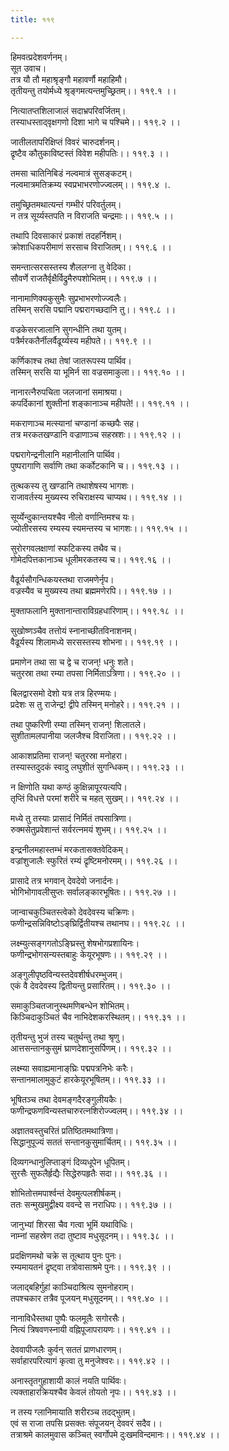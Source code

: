 ```yaml
---
title: ११९

---
```

हिमवत्प्रदेशवर्णनम्।  
सूत उवाच।  
तत्र यौ तौ महाश्रृङ्गौ महावर्णौ महाहिमौ।  
तृतीयन्तु तयोर्मध्ये श्रृङ्गमत्यन्तमुच्छ्रितम्।। ११९.१ ।।  
  
नित्यातप्तशिलाजालं सदाभ्रपरिवर्जितम्।  
तस्याधस्ताद्‌वृक्षगणो दिशा भागे च पश्चिमे।। ११९.२ ।।  
  
जातीलतापरिक्षिप्तं विवरं चारुदर्शनम्।  
द्रृष्टैव कौतुकाविष्टस्तं विवेश महीपतिः।। ११९.३ ।।  
  
तमसा चातिनिबिडं नल्वमात्रं सुसङ्कटम्।  
नल्वमात्रमतिक्रम्य स्वप्रभाभरणोज्ज्वलम्।। ११९.४ ।.  
  
तमुच्छ्रितमथात्यन्तं गम्भीरं परिवर्तुलम्।  
न तत्र सूर्य्यस्तपति न विराजति चन्द्रमाः।। ११९.५ ।।  
  
तथापि दिवसाकारं प्रकाशं तदहर्निशम्।  
क्रोशाधिकपरीमाणं सरसाच विराजितम्।। ११९.६ ।।  
  
समन्तात्सरसस्तस्य शैललग्ना तु वेदिका।  
सौवर्णे राजतैर्वृक्षैर्विद्रुमैरुपशोभितम्।। ११९.७ ।।  
  
नानामाणिक्यकुसुमैः सुप्रभाभरणोज्ज्वलैः।  
तस्मिन् सरसि पद्मानि पद्मरागच्छदानि तु।। ११९.८ ।।  
  
वज्रकेसरजालानि सुगन्धीनि तथा युतम्।  
पत्रैर्मरकतैर्नीलर्वैढूर्य्यस्य महीपते।। ११९.९ ।।  
  
कर्णिकाश्च तथा तेषां जातरूपस्य पार्थिव।  
तस्मिन् सरसि या भूमिर्न सा वज्रसमाकुला।। ११९.१० ।।  
  
नानारत्नैरुपचिता जलजानां समाश्रया।  
कपर्दिकानां शुक्तीनां शङ्कानाञ्च महीपते!।। ११९.११ ।।  
  
मकराणाञ्च मत्स्यानां चण्डानां कच्छपैः सह।  
तत्र मरकतखण्डानि वज्राणाञ्च सहस्रशः।। ११९.१२ ।।  
  
पद्मरागेन्द्रनीलानि महानीलानि पार्थिव।  
पुष्परागाणि सर्वाणि तथा कर्कोटकानि च।। ११९.१३ ।।  
  
तुत्थकस्य तु खण्डानि तथाशेषस्य भागशः।  
राजावर्तस्य मुख्यस्य रुचिराक्षस्य चाप्यथ।। ११९.१४ ।।  
  
सूर्य्येन्दुकान्तयश्चैव नीलो वर्णान्तिमश्च यः।  
ज्योतीरसस्य रम्यस्य स्यमन्तस्य च भागशः।। ११९.१५ ।।  
  
सुरोरगवलक्षाणां स्फटिकस्य तथैव च।  
गोमेदपित्तकानाञ्च धूलीमरकतस्य च।। ११९.१६ ।।  
  
वैढूर्यसौगन्धिकयस्तथा राजमणेर्नृप।  
वज्रस्यैव च मुख्यस्य तथा ब्रह्ममणेरपि।। ११९.१७ ।।  
  
मुक्ताफलानि मुक्तानान्ताराविग्रहधारिणाम्।। ११९.१८ ।।  
  
सुखोष्णञ्चैव तत्तोयं स्नानाच्छीतविनाशनम्।  
वैढूर्यस्य शिलामध्ये सरसस्तस्य शोभना।। ११९.१९ ।।  
  
प्रमाणेन तथा सा च द्वे च राजन्! धनुः शते।  
चतुरस्रा तथा रम्या तपसा निर्मिताऽत्रिणा।। ११९.२० ।।  
  
बिलद्वारसमो देशो यत्र तत्र हिरण्मयः।  
प्रदेशः स तु राजेन्द्र! द्वीपे तस्मिन् मनोहरे।। ११९.२१ ।।  
  
तथा पुष्करिणी रम्या तस्मिन् राजन्! शिलातले।  
सुशीतामलपानीया जलजैश्च विराजिता।। ११९.२२ ।।  
  
आकाशप्रतिमा राजन्! चतुरस्रा मनोहरा।  
तस्यास्तदुदकं स्वादु लघुशीतं सुगन्धिकम्।। ११९.२३ ।।  
  
न क्षिणोति यथा कण्ठं कुक्षिन्नापूरयत्यपि।  
तृप्तिं विधत्ते परमां शरीरे च महत् सुखम्।। ११९.२४ ।।  
  
मध्ये तु तस्याः प्रासादं निर्मितं तपसात्रिणा।  
रुक्मसेतुप्रवेशान्तं सर्वरत्नमयं शुभम्।। ११९.२५ ।।  
  
इन्द्रनीलमहास्तम्भं मरकतासक्तवेदिकम्।  
वज्रांशुजालैः स्फुरितं रम्यं द्रृष्टिमनोरमम्।। ११९.२६ ।।  
  
प्रासादे तत्र भगवान् देवदेवो जनार्दनः।  
भोगिभोगावलीसुप्तः सर्वालङ्कारभूषितः।। ११९.२७ ।।  
  
जान्वाचकुञ्चितस्त्वेको देवदेवस्य चक्रिणः।  
फणीन्द्रसन्निविष्टोऽङ्‌घ्रिर्द्वितीयश्च तथानघ।। ११९.२८ ।।  
  
लक्ष्म्युत्सङ्गगतोऽङ्घ्रिस्तु शेषभोगप्रशायिनः।  
फणीन्द्रभोगसन्यस्तबाहुः केयूरभूषणः।। ११९.२९ ।।  
  
अङ्गुलीपृष्ठविन्यस्तदेवशीर्षधरम्भुजम्।  
एकं वै देवदेवस्य द्वितीयन्तु प्रसारितम्।। ११९.३० ।।  
  
समाकुञ्चितजानुस्थमणिबन्धेन शोभितम्।  
किञ्चिदाकुञ्चितं चैव नाभिदेशकरस्थितम्।। ११९.३१ ।।  
  
तृतीयन्तु भुजं तस्य चतुर्थन्तु तथा श्रृणु।  
आत्तसन्तानकुसुमं घ्राणदेशानुसर्पिणम्।। ११९.३२ ।।  
  
लक्ष्म्या सवाह्यमानाङ्‌घ्रिः पद्मपत्रनिभेः करैः।  
सन्तानमालामुकुटं हारकेयूरभूषितम्।। ११९.३३ ।।  
  
भूषितञ्च तथा देवमङ्गदैरङ्गुलीयकैः।  
फणीन्द्रफणविन्यस्तचारुरत्नशिरोज्ज्वलम्।। ११९.३४ ।।  
  
अज्ञातवस्तुचरितं प्रतिष्ठितमथात्रिणा।  
सिद्धानुपूज्यं सततं सन्तानकुसुमार्चितम्।। ११९.३५ ।।  
  
दिव्यगन्धानुलिप्ताङ्गं दिव्यधूपेन धूपितम्।  
सुरसैः सुफलैर्हृद्यैः सिद्धेरुपहृतैः सदा।। ११९.३६ ।।  
  
शोभितोत्तमपार्श्वन्तं देवमुत्पलशीर्षकम्।  
ततः सन्मुखमुद्वीक्ष्य ववन्दे स नराधिपः।। ११९.३७ ।।  
  
जानुभ्यां शिरसा चैव गत्वा भूमिं यथाविधिः।  
नाम्नां सहस्रेण तदा तुष्टाव मधुसूदनम्।। ११९.३८ ।।  
  
प्रदक्षिणमथो चक्रे स तूत्थाय पुनः पुनः।  
रम्यमायतनं द्रृष्ट्वा तत्रोवासाश्रमे पुनः।। ११९.३९ ।।  
  
जलाद्‌बहिर्गुहां काञ्चिदाश्रित्य सुमनोहराम्।  
तपश्चकार तत्रैव पूजयन्‌ मधुसूदनम्।। ११९.४० ।।  
  
नानाविधैस्तथा पुष्पैः फलमूलैः सगोरसैः।  
नित्यं त्रिषवणस्नायी वह्निपूजापरायणः।। ११९.४१ ।।  
  
देववापीजलैः कुर्वन् सततं प्राणधारणम्।  
सर्वाहारपरित्यागं कृत्वा तु मनुजेश्वरः।। ११९.४२ ।।  
  
अनास्तृतगुहाशायी कालं नयति पार्थिवः।  
त्यक्ताहारक्रियश्चैव केवलं तोयतो नृपः।। ११९.४३ ।।  
  
न तस्य ग्लानिमायाति शरीरञ्च तदद्‌भुतम्।  
एवं स राजा तपसि प्रसक्तः संपूजयन् देववरं सदैव।।  
तत्राश्रमे कालमुवास कञ्चित् स्वर्गोपमे दुःखमविन्दमानः।। ११९.४४ ।।
